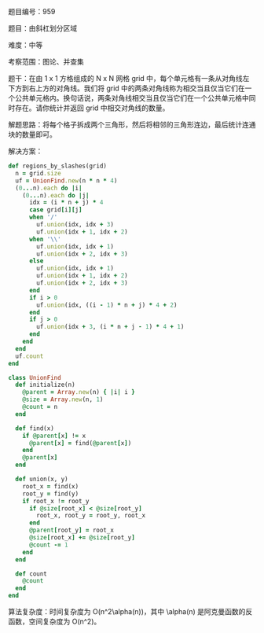 题目编号：959

题目：由斜杠划分区域

难度：中等

考察范围：图论、并查集

题干：在由 1 x 1 方格组成的 N x N 网格 grid 中，每个单元格有一条从对角线左下方到右上方的对角线。我们将 grid 中的两条对角线称为相交当且仅当它们在一个公共单元格内。换句话说，两条对角线相交当且仅当它们在一个公共单元格中同时存在。请你统计并返回 grid 中相交对角线的数量。 

解题思路：将每个格子拆成两个三角形，然后将相邻的三角形连边，最后统计连通块的数量即可。

解决方案：

```ruby
def regions_by_slashes(grid)
  n = grid.size
  uf = UnionFind.new(n * n * 4)
  (0...n).each do |i|
    (0...n).each do |j|
      idx = (i * n + j) * 4
      case grid[i][j]
      when '/'
        uf.union(idx, idx + 3)
        uf.union(idx + 1, idx + 2)
      when '\\'
        uf.union(idx, idx + 1)
        uf.union(idx + 2, idx + 3)
      else
        uf.union(idx, idx + 1)
        uf.union(idx + 1, idx + 2)
        uf.union(idx + 2, idx + 3)
      end
      if i > 0
        uf.union(idx, ((i - 1) * n + j) * 4 + 2)
      end
      if j > 0
        uf.union(idx + 3, (i * n + j - 1) * 4 + 1)
      end
    end
  end
  uf.count
end

class UnionFind
  def initialize(n)
    @parent = Array.new(n) { |i| i }
    @size = Array.new(n, 1)
    @count = n
  end

  def find(x)
    if @parent[x] != x
      @parent[x] = find(@parent[x])
    end
    @parent[x]
  end

  def union(x, y)
    root_x = find(x)
    root_y = find(y)
    if root_x != root_y
      if @size[root_x] < @size[root_y]
        root_x, root_y = root_y, root_x
      end
      @parent[root_y] = root_x
      @size[root_x] += @size[root_y]
      @count -= 1
    end
  end

  def count
    @count
  end
end
```

算法复杂度：时间复杂度为 O(n^2\alpha(n))，其中 \alpha(n) 是阿克曼函数的反函数，空间复杂度为 O(n^2)。